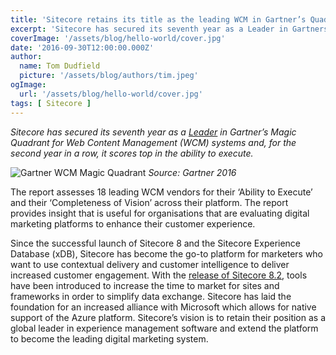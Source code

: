 ```yaml
---
title: 'Sitecore retains its title as the leading WCM in Gartner’s Quadrant'
excerpt: 'Sitecore has secured its seventh year as a Leader in Gartners Magic Quadrant for Web Content Management (WCM) systems and, for the second year in a row, it scores top in the ability to execute.'
coverImage: '/assets/blog/hello-world/cover.jpg'
date: '2016-09-30T12:00:00.000Z'
author:
  name: Tom Dudfield
  picture: '/assets/blog/authors/tim.jpeg'
ogImage:
  url: '/assets/blog/hello-world/cover.jpg'
tags: [ Sitecore ]
---
```


*Sitecore has secured its seventh year as a [Leader](http://www.sitecore.net/resources/index/analyst-reports/gartner-magic-quadrant) in Gartner’s Magic Quadrant for Web Content Management (WCM) systems and, for the second year in a row, it scores top in the ability to execute.*

![Gartner WCM Magic Quadrant](https://tomdudfield.com/content/images/2016/10/tom-sitecore-2.png)
*Source: Gartner 2016*

The report assesses 18 leading WCM vendors for their ‘Ability to Execute’ and their ‘Completeness of Vision’ across their platform. The report provides insight that is useful for organisations that are evaluating digital marketing platforms to enhance their customer experience. 

Since the successful launch of Sitecore 8 and the Sitecore Experience Database (xDB), Sitecore has become the go-to platform for marketers who want to use contextual delivery and customer intelligence to deliver increased customer engagement. With the [release of Sitecore 8.2](http://www.sitecore.net/en/company/press-and-media/press-releases/2016/09/sitecore-launches-sitecore-experience-platform-8-2), tools have been introduced to increase the time to market for sites and frameworks in order to simplify data exchange. Sitecore has laid the foundation for an increased alliance with Microsoft which allows for native support of the Azure platform. Sitecore’s vision is to retain their position as a global leader in experience management software and extend the platform to become the leading digital marketing system.